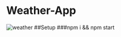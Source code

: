 # Weather-App
![weather](https://github.com/UR07/Weather-App-/assets/130109747/828dd52b-c3b1-4d5a-bd62-518347d6fdc4)
##Setup
###npm i && npm start
